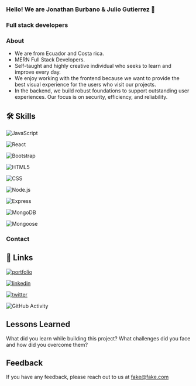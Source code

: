 ###  Hello! We are Jonathan Burbano & Julio Gutierrez 🚀
### Full stack developers

### About 
- We are from Ecuador and Costa rica.
- MERN Full Stack Developers.
- Self-taught and highly creative individual who seeks to learn and improve every day.
- We enjoy working with the frontend because we want to provide the best visual experience for the users who visit our projects.
- In the backend, we build robust foundations to support outstanding user experiences. Our focus is on security, efficiency, and reliability.

## 🛠 Skills
  ![JavaScript](https://img.shields.io/badge/-JavaScript-333333?style=flat&logo=javascript)

  ![React](https://img.shields.io/badge/-React-333333?style=flat&logo=react)

  ![Bootstrap](https://img.shields.io/badge/-Bootstrap-333333?style=flat&logo=Bootstrap)

  ![HTML5](https://img.shields.io/badge/-HTML5-333333?style=flat&logo=HTML5)

  ![CSS](https://img.shields.io/badge/-CSS-333333?style=flat&logo=CSS3&logoColor=1572B6)

  ![Node.js](https://img.shields.io/badge/-Node.js-333333?style=flat&logo=node.js)

  ![Express](https://img.shields.io/badge/-Express-333333?style=flat&logo=express)


  ![MongoDB](https://img.shields.io/badge/-MongoDB-333333?style=flat&logo=MongoDB)

  ![Mongoose](https://img.shields.io/badge/-Mongoose-333333?style=flat&logo=Mongoose)

### Contact 

## 🔗 Links
[![portfolio](https://img.shields.io/badge/my_portfolio-000?style=for-the-badge&logo=ko-fi&logoColor=white)]()

[![linkedin](https://img.shields.io/badge/linkedin-0A66C2?style=for-the-badge&logo=linkedin&logoColor=white)](https://www.linkedin.com/)

[![twitter](https://img.shields.io/badge/twitter-1DA1F2?style=for-the-badge&logo=twitter&logoColor=white)](https://twitter.com/)

 


![GitHub Activity](https://github-readme-stats.vercel.app/api?username=juliogutierrezm&show_icons=true)


## Lessons Learned

What did you learn while building this project? What challenges did you face and how did you overcome them?


## Feedback

If you have any feedback, please reach out to us at fake@fake.com
